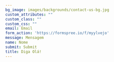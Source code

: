 ```yaml
---
bg_image: images/backgrounds/contact-us-bg.jpg
custom_attributes: ""
custom_class: ""
custom_css: ""
email: Email
form_action: 'https://formspree.io/f/myylvejo'
message: Mensagem 
name: Nome
submit: Submit
title: Diga Olá!
---
```

